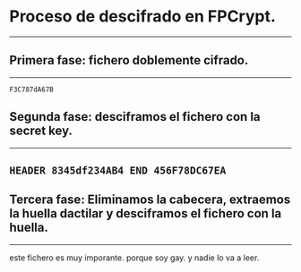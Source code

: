 # Proceso de descifrado en FPCrypt.
---
## Primera fase: fichero doblemente cifrado.
---
`F3C787dA67B`
## Segunda fase: desciframos el fichero con la secret key.
---
`HEADER
8345df234AB4
END
456F78DC67EA`
---
## Tercera fase: Eliminamos la cabecera, extraemos la huella dactilar y desciframos el fichero con la huella.
---
este fichero es muy imporante.
porque soy gay.
y nadie lo va a leer.
